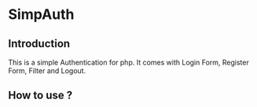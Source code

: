 # SimpAuth

## Introduction
This is a simple Authentication for php. It comes with Login Form, Register Form, Filter and Logout.

## How to use ?


